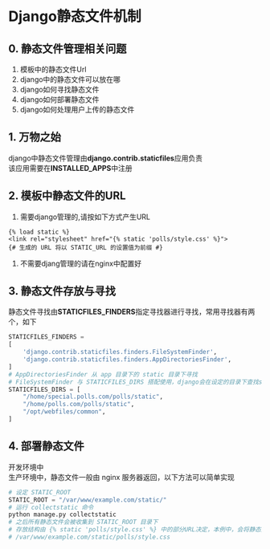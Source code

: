 # Django静态文件机制
## 0. 静态文件管理相关问题
1. 模板中的静态文件Url
2. django中的静态文件可以放在哪
3. django如何寻找静态文件
4. django如何部署静态文件
5. django如何处理用户上传的静态文件

## 1. 万物之始 
django中静态文件管理由**django.contrib.staticfiles**应用负责  
该应用需要在**INSTALLED_APPS**中注册  

## 2. 模板中静态文件的URL  
1. 需要django管理的,请按如下方式产生URL
```django
{% load static %}
<link rel="stylesheet" href="{% static 'polls/style.css' %}">
{# 生成的 URL 将以 STATIC_URL 的设置值为前缀 #}
```   
1. 不需要djang管理的请在nginx中配置好

## 3. 静态文件存放与寻找
静态文件寻找由**STATICFILES_FINDERS**指定寻找器进行寻找，常用寻找器有两个，如下
```python
STATICFILES_FINDERS = 
[
    'django.contrib.staticfiles.finders.FileSystemFinder', 
    'django.contrib.staticfiles.finders.AppDirectoriesFinder',
]
# AppDirectoriesFinder 从 app 目录下的 static 目录下寻找
# FileSystemFinder 与 STATICFILES_DIRS 搭配使用，django会在设定的目录下查找static文件，配置如下
STATICFILES_DIRS = [
    "/home/special.polls.com/polls/static",
    "/home/polls.com/polls/static",
    "/opt/webfiles/common",
]
```   
## 4. 部署静态文件
开发环境中  
生产环境中，静态文件一般由 nginx 服务器返回，以下方法可以简单实现
```python
# 设定 STATIC_ROOT
STATIC_ROOT = "/var/www/example.com/static/"
# 运行 collectstatic 命令
python manage.py collectstatic
# 之后所有静态文件会被收集到 STATIC_ROOT 目录下
# 存放结构由 {% static 'polls/style.css' %} 中的部分URL决定，本例中，会将静态文件如下存放
# /var/www/example.com/static/polls/style.css
















